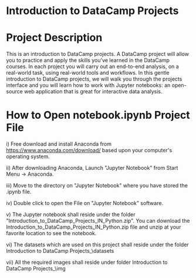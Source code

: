 # Introduction to DataCamp Projects

Project Description 
==================== 
This is an introduction to DataCamp projects. A DataCamp project will allow you to practice and apply the skills you've learned in the DataCamp courses. In each project you will carry out an end-to-end analysis, on a real-world task, using real-world tools and workflows. In this gentle introduction to DataCamp projects, we will walk you through the projects interface and you will learn how to work with Jupyter notebooks: an open-source web application that is great for interactive data analysis.

How to Open notebook.ipynb Project File 
=======================================  

i) Free download and install Anaconda from https://www.anaconda.com/download/ based upon your computer's operating system.

ii) After downloading Anaconda, Launch "Jupyter Notebook" from Start Menu -> Anaconda.

iii) Move to the directory on "Jupyter Notebook" where you have stored the .ipynb file.

iv) Double click to open the File on "Jupyter Notebook" software.

v) The Jupyter notebook shall reside under the folder "Introduction_to_DataCamp_Projects_IN_Python.zip". 
   You can download the Introduction_to_DataCamp_Projects_IN_Python.zip file and unzip at your favorite location to see the notebook.

vi) The datasets which are used on this project shall reside under the folder Introduction to DataCamp Projects\_\datasets

vii) All the required images shall reside under folder Introduction to DataCamp Projects\_\img
